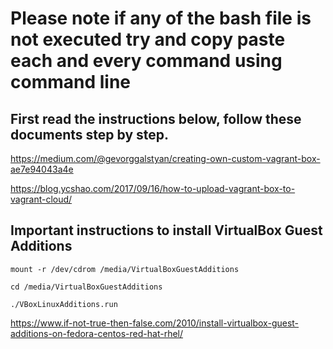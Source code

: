 
# Please note if any of the bash file is not executed try and copy paste each and every command using command line

## First read the instructions below, follow these documents step by step.

https://medium.com/@gevorggalstyan/creating-own-custom-vagrant-box-ae7e94043a4e

https://blog.ycshao.com/2017/09/16/how-to-upload-vagrant-box-to-vagrant-cloud/

## Important instructions to install VirtualBox Guest Additions

```mount -r /dev/cdrom /media/VirtualBoxGuestAdditions```

```cd /media/VirtualBoxGuestAdditions```

```./VBoxLinuxAdditions.run```

https://www.if-not-true-then-false.com/2010/install-virtualbox-guest-additions-on-fedora-centos-red-hat-rhel/

